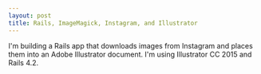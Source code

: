 ```yaml
---
layout: post
title: Rails, ImageMagick, Instagram, and Illustrator
---
```


I'm building a Rails app that downloads images from Instagram and places them into an Adobe Illustrator document.  I'm using Illustrator CC 2015 and Rails 4.2.
